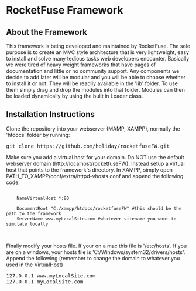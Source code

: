 <h1>RocketFuse Framework</h1>
<h2>About the Framework</h2>
<p>This framework is being developed and maintained by RocketFuse. The sole purpose is to create an MVC style architecture that is very lightweight, easy to install and 
solve many tedious tasks web developers encounter. Basically we were tired of heavy weight frameworks that have pages of documentation and little or no community 
support. Any components we decide to add later will be modular and you will be able to choose whether to install it or not. They will be readily available in the 'lib' folder. To use them simply drag and drop the modules into that folder. Modules can then be loaded dynamically by using the built in Loader class.</p>

<h2>Installation Instructions</h2>

<p>Clone the repository into your webserver (MAMP, XAMPP), normally the 'htdocs' folder by running:</p>
<pre>
git clone https://github.com/holiday/rocketfuseFW.git
</pre>

<p>Make sure you add a virtual host for your domain. Do NOT use the default webserver domain (http://localhost/rocketfuseFW). Instead setup a virtual host that points to the framework's directory. In XAMPP, simply open PATH_TO_XAMPP/conf/extra/httpd-vhosts.conf and append the following code.</p>

<pre>
<code>
	NameVirtualHost *:80
	<VirtualHost *:80>
	DocumentRoot "C:/xampp/htdocs/rocketfuseFW" #this should be the path to the framework
	ServerName www.myLocalSite.com #whatever sitename you want to simulate locally
	</VirtualHost>
</code>
</pre>


<p>Finally modify your hosts file. If your on a mac this file is '/etc/hosts'. If you are on a windows, your hosts file is 'C:/Windows/system32/drivers/hosts'. Append the following (remember to change the domain to whatever you used in the VirtualHost)</p>

<pre>
127.0.0.1 www.myLocalSite.com
127.0.0.1 myLocalSite.com
</pre>

